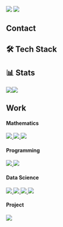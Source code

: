 <img src="https://capsule-render.vercel.app/api?type=waving&color=auto&theme=dark&height=150&section=header&text=Daesang+Choi&animation=fadeIn&fontSize=60&fontAlign=70&fontAlignY=60" />
<img src="https://readme-typing-svg.demolab.com/?lines=Always+Awake+🌙" />

<h2>Contact</h2>


<h2>🛠️ Tech Stack</h2>


<h2>📊 Stats</h2>

<img src="https://github-readme-stats.vercel.app/api?username=LIONHOOD&count_private=true&show_icons=true&theme=transparent&hide_border=true&include_all_commits=true&custom_title=Stats&hide_title=true" /><img src="https://github-readme-stats.vercel.app/api/top-langs/?username=LIONHOOD&theme=transparent&hide_border=true&layout=compact" />


<h2>Work</h2>
<h4>Mathematics</h4>
<a href="https://github.com/LIONHOOD/Mathematics">
    <img src="https://github-readme-stats.vercel.app/api/pin/?username=LIONHOOD&repo=Mathematics&theme=transparent" />
</a>
<a href="https://github.com/LIONHOOD/OrdinaryDifferentialEquation_modeling">
    <img src="https://github-readme-stats.vercel.app/api/pin/?username=LIONHOOD&repo=OrdinaryDifferentialEquation_modeling&theme=transparent" />
</a>
<a href="https://github.com/LIONHOOD/DataStructure_Graph">
    <img src="https://github-readme-stats.vercel.app/api/pin/?username=LIONHOOD&repo=DataStructure_Graph&theme=transparent" />
</a>

<h4>Programming</h4>
<a href="https://github.com/LIONHOOD/CodingStudy_auto-sync">
    <img src="https://github-readme-stats.vercel.app/api/pin/?username=LIONHOOD&repo=CodingStudy_auto-sync&theme=transparent" />
</a>
<a href="https://github.com/LIONHOOD/BaekJoon_step">
    <img src="https://github-readme-stats.vercel.app/api/pin/?username=LIONHOOD&repo=BaekJoon_step&theme=transparent" />
</a>

<h4>Data Science</h4>
<a href="https://github.com/LIONHOOD/ExplainableAI">
    <img src="https://github-readme-stats.vercel.app/api/pin/?username=LIONHOOD&repo=ExplainableAI&theme=transparent" />
</a>
<a href="https://github.com/LIONHOOD/ConvolutionalNeuralNetwork_summary">
    <img src="https://github-readme-stats.vercel.app/api/pin/?username=LIONHOOD&repo=ConvolutionalNeuralNetwork_summary&theme=transparent" />
</a>
<a href="https://github.com/LIONHOOD/DeepLearning_Optimization">
    <img src="https://github-readme-stats.vercel.app/api/pin/?username=LIONHOOD&repo=DeepLearning_Optimization&theme=transparent" />
</a>
<a href="https://github.com/LIONHOOD/DeepLearning_summary">
    <img src="https://github-readme-stats.vercel.app/api/pin/?username=LIONHOOD&repo=DeepLearning_summary&theme=transparent" />
</a>

<h4>Project</h4>
<a href="https://github.com/LIONHOOD/MicrobusinessDensityForecasting-Kaggle">
    <img src="https://github-readme-stats.vercel.app/api/pin/?username=LIONHOOD&repo=MicrobusinessDensityForecasting-Kaggle&theme=transparent" />
</a>
